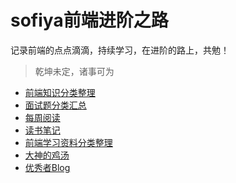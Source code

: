 # sofiya前端进阶之路

记录前端的点点滴滴，持续学习，在进阶的路上，共勉！

> 乾坤未定，诸事可为

- [前端知识分类整理](https://github.com/Sofiya-xuanxuan/blog/tree/master/1-Gather)
- [面试题分类汇总](https://github.com/Sofiya-xuanxuan/blog/tree/master/2-InterviewQuestion)
- [每周阅读](https://github.com/Sofiya-xuanxuan/blog/tree/master/3-Weeklyreading)
- [读书笔记](https://github.com/Sofiya-xuanxuan/blog/tree/master/4-ReadNotesr)
- [前端学习资料分类整理](https://github.com/Sofiya-xuanxuan/blog/tree/master/5-LearningMaterials)
- [大神的鸡汤](https://github.com/Sofiya-xuanxuan/blog/tree/master/6-EfficientLearning)
- [优秀者Blog](https://github.com/Sofiya-xuanxuan/blog/tree/master/7-ExcellentBlog)

